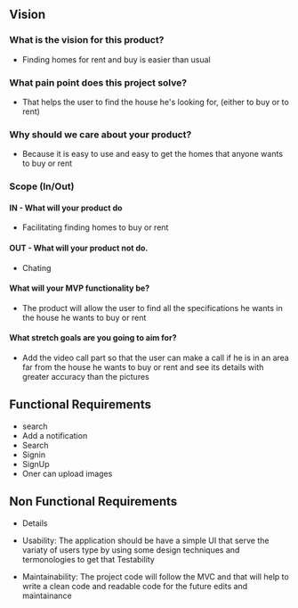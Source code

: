 
## Vision
### What is the vision for this product? 
- Finding homes for rent and buy is easier than usual 

### What pain point does this project solve? 
- That helps the user to find the house he's looking for, (either to buy or to rent)

### Why should we care about your product?
 - Because it is easy to use and easy to get the homes that anyone wants to buy or rent 

### Scope (In/Out)
#### IN - What will your product do
- Facilitating finding homes to buy or rent 

#### OUT - What will your product not do.
- Chating 

#### What will your MVP functionality be?
- The product will allow the user to find all the specifications he wants in the house he wants to buy or rent 

#### What stretch goals are you going to aim for?
- Add the video call part so that the user can make a call if he is in an area far from the house he wants to buy or rent and see its details with greater accuracy than the pictures 

## Functional Requirements
- search 
- Add a notification 
- Search 
- Signin 
- SignUp
- Oner can upload images 

## Non Functional Requirements
- Details 

- Usability: The application should be have a simple UI that serve the variaty of users type by using some design techniques and termonologies to get that
Testability
- Maintainability: The project code will follow the MVC and that will help to write a clean code and readable code for the future edits and maintainance
